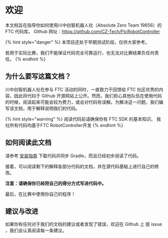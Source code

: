 # 欢迎

本文档旨在指导你如何使用川中创智机器人社（Absolute Zero Team 19656）的 FTC 代码库。 Github 网址：https://github.com/CZ-Tech/FtcRobotController

{% hint style="danger" %}
本项目还处于早期测试阶段，仅供大家参考。

若用于实际比赛，我们不能保证代码完全可靠运行，也无法对比赛结果负任何责任。
{% endhint %}

## 为什么要写这篇文档？

川中创智机器人社在参与 FTC 活动的同时，一直致力于回馈给 FTC 社区优秀的内容，因此将代码于 Github 开源网站上公开。然而，我们担心其他队伍在使用代码的时候，阅读起来可能会较为费力，或会对代码有误解。为解决这一问题，我们编写该文档，用于解释说明我们的代码。

{% hint style="warning" %}
阅读代码前请确保你有 FTC SDK 的基本知识。 我社所有代码均基于FTC RobotController开发
{% endhint %}

## 如何阅读此文档
请参考 [安装指南](installation.md) 下载代码并同步 Gradle，而且已经初步阅读了代码。

接着，可以阅读剩下的解释各部分代码的文档，并在源代码基础上进行自己的修改。

**注意：请确保你已经将自己的得分方式写进代码中。**

最后，在比赛中使用你自己的程序！

## 建议与改进

如果你有任何对于我们的文档的建议或者发现了错误，欢迎在 Github 上 提 issue ，我们会认真阅读每一条建议。
